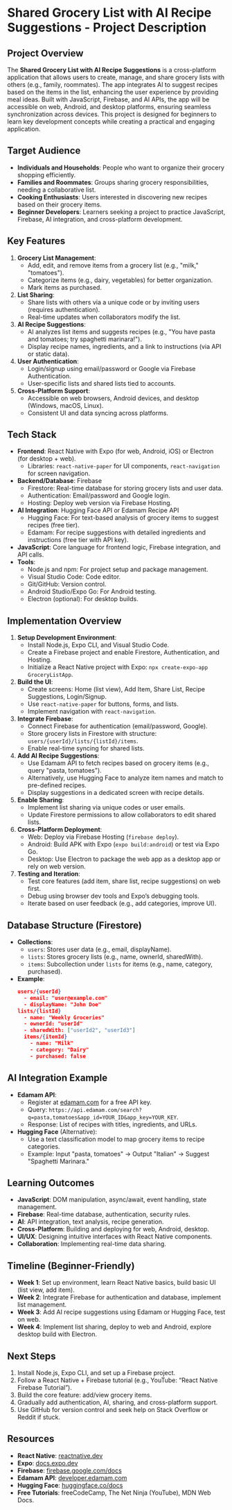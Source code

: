 # Shared Grocery List with AI Recipe Suggestions - Project Description

## Project Overview
The **Shared Grocery List with AI Recipe Suggestions** is a cross-platform application that allows users to create, manage, and share grocery lists with others (e.g., family, roommates). The app integrates AI to suggest recipes based on the items in the list, enhancing the user experience by providing meal ideas. Built with JavaScript, Firebase, and AI APIs, the app will be accessible on web, Android, and desktop platforms, ensuring seamless synchronization across devices. This project is designed for beginners to learn key development concepts while creating a practical and engaging application.

## Target Audience
- **Individuals and Households**: People who want to organize their grocery shopping efficiently.
- **Families and Roommates**: Groups sharing grocery responsibilities, needing a collaborative list.
- **Cooking Enthusiasts**: Users interested in discovering new recipes based on their grocery items.
- **Beginner Developers**: Learners seeking a project to practice JavaScript, Firebase, AI integration, and cross-platform development.

## Key Features
1. **Grocery List Management**:
   - Add, edit, and remove items from a grocery list (e.g., "milk," "tomatoes").
   - Categorize items (e.g., dairy, vegetables) for better organization.
   - Mark items as purchased.
2. **List Sharing**:
   - Share lists with others via a unique code or by inviting users (requires authentication).
   - Real-time updates when collaborators modify the list.
3. **AI Recipe Suggestions**:
   - AI analyzes list items and suggests recipes (e.g., "You have pasta and tomatoes; try spaghetti marinara!").
   - Display recipe names, ingredients, and a link to instructions (via API or static data).
4. **User Authentication**:
   - Login/signup using email/password or Google via Firebase Authentication.
   - User-specific lists and shared lists tied to accounts.
5. **Cross-Platform Support**:
   - Accessible on web browsers, Android devices, and desktop (Windows, macOS, Linux).
   - Consistent UI and data syncing across platforms.

## Tech Stack
- **Frontend**: React Native with Expo (for web, Android, iOS) or Electron (for desktop + web).
  - Libraries: `react-native-paper` for UI components, `react-navigation` for screen navigation.
- **Backend/Database**: Firebase
  - Firestore: Real-time database for storing grocery lists and user data.
  - Authentication: Email/password and Google login.
  - Hosting: Deploy web version via Firebase Hosting.
- **AI Integration**: Hugging Face API or Edamam Recipe API
  - Hugging Face: For text-based analysis of grocery items to suggest recipes (free tier).
  - Edamam: For recipe suggestions with detailed ingredients and instructions (free tier with API key).
- **JavaScript**: Core language for frontend logic, Firebase integration, and API calls.
- **Tools**:
  - Node.js and npm: For project setup and package management.
  - Visual Studio Code: Code editor.
  - Git/GitHub: Version control.
  - Android Studio/Expo Go: For Android testing.
  - Electron (optional): For desktop builds.

## Implementation Overview
1. **Setup Development Environment**:
   - Install Node.js, Expo CLI, and Visual Studio Code.
   - Create a Firebase project and enable Firestore, Authentication, and Hosting.
   - Initialize a React Native project with Expo: `npx create-expo-app GroceryListApp`.
2. **Build the UI**:
   - Create screens: Home (list view), Add Item, Share List, Recipe Suggestions, Login/Signup.
   - Use `react-native-paper` for buttons, forms, and lists.
   - Implement navigation with `react-navigation`.
3. **Integrate Firebase**:
   - Connect Firebase for authentication (email/password, Google).
   - Store grocery lists in Firestore with structure: `users/{userId}/lists/{listId}/items`.
   - Enable real-time syncing for shared lists.
4. **Add AI Recipe Suggestions**:
   - Use Edamam API to fetch recipes based on grocery items (e.g., query "pasta, tomatoes").
   - Alternatively, use Hugging Face to analyze item names and match to pre-defined recipes.
   - Display suggestions in a dedicated screen with recipe details.
5. **Enable Sharing**:
   - Implement list sharing via unique codes or user emails.
   - Update Firestore permissions to allow collaborators to edit shared lists.
6. **Cross-Platform Deployment**:
   - Web: Deploy via Firebase Hosting (`firebase deploy`).
   - Android: Build APK with Expo (`expo build:android`) or test via Expo Go.
   - Desktop: Use Electron to package the web app as a desktop app or rely on web version.
7. **Testing and Iteration**:
   - Test core features (add item, share list, recipe suggestions) on web first.
   - Debug using browser dev tools and Expo’s debugging tools.
   - Iterate based on user feedback (e.g., add categories, improve UI).

## Database Structure (Firestore)
- **Collections**:
  - `users`: Stores user data (e.g., email, displayName).
  - `lists`: Stores grocery lists (e.g., name, ownerId, sharedWith).
  - `items`: Subcollection under `lists` for items (e.g., name, category, purchased).
- **Example**:
  ```json
  users/{userId}
    - email: "user@example.com"
    - displayName: "John Doe"
  lists/{listId}
    - name: "Weekly Groceries"
    - ownerId: "userId"
    - sharedWith: ["userId2", "userId3"]
    items/{itemId}
      - name: "Milk"
      - category: "Dairy"
      - purchased: false
  ```

## AI Integration Example
- **Edamam API**:
  - Register at [edamam.com](https://www.edamam.com) for a free API key.
  - Query: `https://api.edamam.com/search?q=pasta,tomatoes&app_id=YOUR_ID&app_key=YOUR_KEY`.
  - Response: List of recipes with titles, ingredients, and URLs.
- **Hugging Face** (Alternative):
  - Use a text classification model to map grocery items to recipe categories.
  - Example: Input "pasta, tomatoes" → Output "Italian" → Suggest "Spaghetti Marinara."

## Learning Outcomes
- **JavaScript**: DOM manipulation, async/await, event handling, state management.
- **Firebase**: Real-time database, authentication, security rules.
- **AI**: API integration, text analysis, recipe generation.
- **Cross-Platform**: Building and deploying for web, Android, desktop.
- **UI/UX**: Designing intuitive interfaces with React Native components.
- **Collaboration**: Implementing real-time data sharing.

## Timeline (Beginner-Friendly)
- **Week 1**: Set up environment, learn React Native basics, build basic UI (list view, add item).
- **Week 2**: Integrate Firebase for authentication and database, implement list management.
- **Week 3**: Add AI recipe suggestions using Edamam or Hugging Face, test on web.
- **Week 4**: Implement list sharing, deploy to web and Android, explore desktop build with Electron.

## Next Steps
1. Install Node.js, Expo CLI, and set up a Firebase project.
2. Follow a React Native + Firebase tutorial (e.g., YouTube: “React Native Firebase Tutorial”).
3. Build the core feature: add/view grocery items.
4. Gradually add authentication, AI, sharing, and cross-platform support.
5. Use GitHub for version control and seek help on Stack Overflow or Reddit if stuck.

## Resources
- **React Native**: [reactnative.dev](https://reactnative.dev)
- **Expo**: [docs.expo.dev](https://docs.expo.dev)
- **Firebase**: [firebase.google.com/docs](https://firebase.google.com/docs)
- **Edamam API**: [developer.edamam.com](https://developer.edamam.com)
- **Hugging Face**: [huggingface.co/docs](https://huggingface.co/docs)
- **Free Tutorials**: freeCodeCamp, The Net Ninja (YouTube), MDN Web Docs.